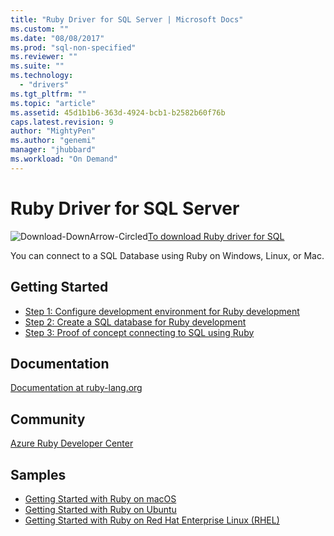 ```yaml
---
title: "Ruby Driver for SQL Server | Microsoft Docs"
ms.custom: ""
ms.date: "08/08/2017"
ms.prod: "sql-non-specified"
ms.reviewer: ""
ms.suite: ""
ms.technology: 
  - "drivers"
ms.tgt_pltfrm: ""
ms.topic: "article"
ms.assetid: 45d1b1b6-363d-4924-bcb1-b2582b60f76b
caps.latest.revision: 9
author: "MightyPen"
ms.author: "genemi"
manager: "jhubbard"
ms.workload: "On Demand"
---
```

# Ruby Driver for SQL Server

![Download-DownArrow-Circled](../../ssdt/media/download.png)[To download Ruby driver for SQL](../sql-connection-libraries.md#anchor-20-drivers-relational-access)

You can connect to a SQL Database using Ruby on Windows, Linux, or Mac.   
  
## Getting Started  
* [Step 1: Configure development environment for Ruby development](step-1-configure-development-environment-for-ruby-development.md)  
* [Step 2: Create a SQL database for Ruby development](step-2-create-a-sql-database-for-ruby-development.md)  
* [Step 3: Proof of concept connecting to SQL using Ruby](step-3-proof-of-concept-connecting-to-sql-using-ruby.md)  
  
## Documentation  
[Documentation at ruby-lang.org](https://www.ruby-lang.org/en/documentation/)  
  
## Community  
[Azure Ruby Developer Center](https://azure.microsoft.com/develop/ruby/)  
  
## Samples
* [Getting Started with Ruby on macOS](https://www.microsoft.com/sql-server/developer-get-started/ruby/mac/)
* [Getting Started with Ruby on Ubuntu](https://www.microsoft.com/sql-server/developer-get-started/ruby/ubuntu/)
* [Getting Started with Ruby on Red Hat Enterprise Linux (RHEL)](https://www.microsoft.com/sql-server/developer-get-started/ruby/rhel/)
